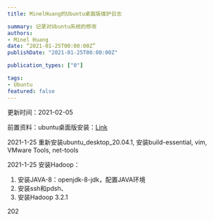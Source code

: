```yaml
---
title: MinelHuang的Ubuntu桌面版维护日志

summary: 记录对Ubuntu系统的修改
authors:
- Minel Huang
date: “2021-01-25T00:00:00Z”
publishDate: "2021-01-25T00:00:00Z"

publication_types: ["0"]

tags: 
- Ubuntu
featured: false
---
```


更新时间：2021-02-05

前置资料：ubuntu桌面版安装：[Link](https://neth-lab.netlify.app/publication/20-12-15-ubuntu-desktop-install/)

2021-1-25 重新安装ubuntu_desktop_20.04.1, 安装build-essential, vim, VMware Tools, net-tools

2021-1-25 安装Hadoop：

1. 安装JAVA-8：openjdk-8-jdk，配置JAVA环境
2. 安装ssh和pdsh、
3. 安装Hadoop 3.2.1

202

